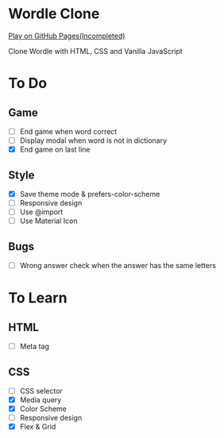 # Wordle Clone
[Play on GitHub Pages(Incompleted)](https://thkim7527.github.io/WordleClone/)

Clone Wordle with HTML, CSS and Vanilla JavaScript


# To Do
## Game
- [ ] End game when word correct
- [ ] Display modal when word is not in dictionary
- [x] End game on last line
<!--
- [x] JavaScript
- [x] JavaScript - end of body vs. defer
- [x] Check answer by row
- [x] Enter and delete
- [x] Separate CSS and JavaScript files
- [x] Check word in dictionary
-->

## Style
- [x] Save theme mode & prefers-color-scheme
- [ ] Responsive design
- [ ] Use @import
- [ ] Use Material Icon
<!--
- [x] Board align in body
- [x] Text align in block
- [x] More beautiful font
- [x] Dark theme
- [x] Dark theme button
- [x] Animation on toggle dark theme
- [x] Change dark theme by change style link tag
- [x] Show checked answer by CSS class
-->

## Bugs
- [ ] Wrong answer check when the answer has the same letters
<!--
- [x] Enter on keypress event
- [x] Blocks of last row are not checked
-->

# To Learn
## HTML
- [ ] Meta tag

## CSS
- [ ] CSS selector
- [x] Media query
- [x] Color Scheme
- [ ] Responsive design
- [x] Flex & Grid
